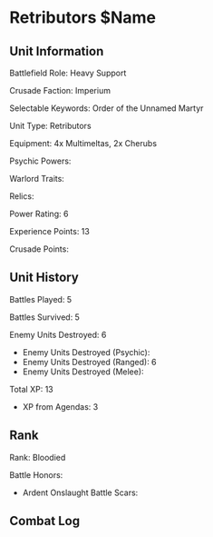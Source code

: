 Retributors $Name
====

Unit Information
----

Battlefield Role: Heavy Support

Crusade Faction: Imperium

Selectable Keywords: Order of the Unnamed Martyr

Unit Type: Retributors

Equipment: 4x Multimeltas, 2x Cherubs

Psychic Powers:

Warlord Traits:

Relics:

Power Rating: 6

Experience Points: 13

Crusade Points: 


Unit History
---
Battles Played: 5

Battles Survived: 5

Enemy Units Destroyed: 6
* Enemy Units Destroyed (Psychic):
* Enemy Units Destroyed (Ranged): 6
* Enemy Units Destroyed (Melee):

Total XP: 13
* XP from Agendas: 3

Rank
----
Rank: Bloodied

Battle Honors: 
- Ardent Onslaught
Battle Scars:


Combat Log
---
